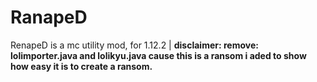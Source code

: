 # RanapeD
RenapeD is a mc utility mod, for 1.12.2 | **disclaimer: remove: lolimporter.java and lolikyu.java cause this is a ransom i aded to show how easy it is to create a ransom.**
